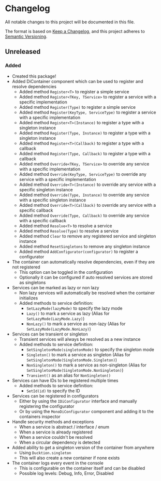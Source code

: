﻿# Changelog

All notable changes to this project will be documented in this file.

The format is based on [Keep a Changelog](https://keepachangelog.com/en/1.0.0/),
and this project adheres to [Semantic Versioning](https://semver.org/spec/v2.0.0.html).

## Unreleased
### Added
- Created this package!
- Added DiContainer component which can be used to register and resolve dependencies
  - Added method `Register<T>` to register a simple service
  - Added method `Register<TKey, TService>` to register a service with a specific implementation
  - Added method `Register(Type)` to register a simple service
  - Added method `Register(KeyType, ServiceType)` to register a service with a specific implementation
  - Added method `Register<T>(Instance)` to register a type with a singleton instance
  - Added method `Register(Type, Instance)` to register a type with a singleton instance
  - Added method `Register<T>(Callback)` to register a type with a callback
  - Added method `Register(Type, Callback)` to register a type with a callback
  - Added method `Override<TKey, TService>` to override any service with a specific implementation
  - Added method `Override(KeyType, ServiceType)` to override any service with a specific implementation
  - Added method `Override<T>(Instance)` to override any service with a specific singleton instance
  - Added method `Override(Type, Instance)` to override any service with a specific singleton instance
  - Added method `Override<T>(Callback)` to override any service with a specific callback
  - Added method `Override(Type, Callback)` to override any service with a specific callback
  - Added method `Resolve<T>` to resolve a service
  - Added method `Resolve(Type)` to resolve a service
  - Added method `Clear` to remove any registered service and singleton instance
  - Added method `ResetSingletons` to remove any singleton instance
  - Added method `AddConfigurator(configurator)` to register a configurator
- The container can automatically resolve dependencies, even if they are not registered
  - This option can be toggled in the configuration
  - Optionally it can be configured if auto resolved services are stored as singletons
- Services can be marked as lazy or non lazy
  - Non lazy services will automatically be resolved when the container initializes
  - Added methods to service definition:
    - `SetLazyMode(lazyMode)` to specify the lazy mode
    - `Lazy()` to mark a service as lazy (Alias for `SetLazyMode(LazyMode.Lazy)`)
    - `NonLazy()` to mark a service as non-lazy (Alias for `SetLazyMode(LazyMode.NonLazy)`)
- Services can be transient or singleton
  - Transient services will always be resolved as a new instance
  - Added methods to service definition:
    - `SetSingletonMode(singletonMode)` to specify the singleton mode
    - `Singleton()` to mark a service as singleton (Alias for `SetSingletonMode(SingletonMode.Singleton)`)
    - `NonSingleton()` to mark a service as non-singleton (Alias for `SetSingletonMode(SingletonMode.NonSingleton)`)
    - `Transient()` as an alias for `NonSingleton()`
- Services can have IDs to be registered multiple times
  - Added methods to service definition:
    - `SetId(id)` to specify the ID
- Services can be registered in configurators
  - Either by using the `IDiConfigurator` interface and manually registering the configurator
  - Or by using the `MonoDiConfigurator` component and adding it to the containers inspector
- Handle security methods and exceptions
  - When a service is abstract / interface / enum
  - When a service is already registered
  - When a service couldn't be resolved
  - When a circular dependency is detected
- Added ability to get a singleton version of the container from anywhere
  - Using `Ducktion.singleton`
  - This will also create a new container if none exists
- The container logs every event in the console
  - This is configurable on the container itself and can be disabled
  - Possible log levels: Debug, Info, Error, Disabled
